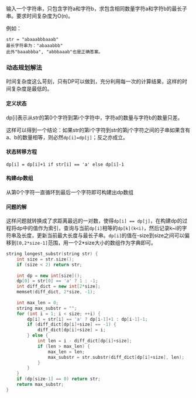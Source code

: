 输入一个字符串，只包含字符a和字符b，求包含相同数量字符a和字符b的最长子串。要求时间复杂度为O(n)。

例如：

```
str = "abaaabbbaaab"
最长字符串为："abaaabbb"
此外"baaabbba", "abbbaaab"也是正确答案。
```



### 动态规划解法

时间复杂度这么苛刻，只有DP可以做到，充分利用每一次的计算结果，这样的时间复杂度是最低的。

#### 定义状态

dp[i]表示从str的第0个字符到第i个字符中，字符a的数量与字符b的数量只差。

这样可以得到一个结论：如果str的第i个字符到str的第j个字符之间的子串如果含有a、b的数量相等，则必然`dp[i]=dp[j]`；反之亦成立。

#### 状态转移方程

`dp[i] = dp[i]+1 if str[i] == 'a' else dp[i]-1`

#### 构建dp数组

从第0个字符一直循环到最后一个字符即可构建出dp数组

#### 问题的解

这样问题就转换成了求距离最远的一对数，使得`dp[i] == dp[j]`，在构建dp的过程将dp中的值作为索引，查询与当前`dp[i]`相等的`dp[k](k<i)`，然后记录k~i的字符串及长度，更新当前最大长度与最长子串。`dp[i]`的值在-size到size之间可以偏移到`[0,2*size-1]`范围，用一个2*size大小的数组作为字典即可。

```cpp
string longest_substr(string str) {
    int size = str.size();
    if (size < 2) return str;
    
    int dp = new int[size]();
    dp[0] = str[0] == 'a' ? 1 : -1;
    int diff_dict = new int[2*size];
    memset(diff_dict, 2*size, -1);
    
    int max_len = 0;
    string max_substr = "";
    for (int i = 1; i < size; ++i) {
        dp[i] = str[i] == 'a' ? dp[i-1]+1 : dp[i-1]-1;
        if (diff_dict[dp[i]+size] == -1) {
            diff_dict[dp[i]+size] = i;
        } else {
            int len = i - diff_dict[dp[i]+size];
            if (len > max_len) {
                max_len = len;
                max_substr = str.substr(diff_dict[dp[i]+size], len);
            }
        }
    }
    if (dp[size-1] == 0) return str;
    return max_substr;
}
```

